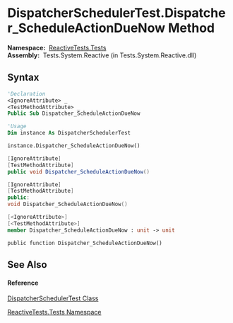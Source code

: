 # DispatcherSchedulerTest.Dispatcher\_ScheduleActionDueNow Method

**Namespace:**  [ReactiveTests.Tests](ReactiveTests.Tests\ReactiveTests.Tests.md)  
**Assembly:**  Tests.System.Reactive (in Tests.System.Reactive.dll)

## Syntax

```vb
'Declaration
<IgnoreAttribute> _
<TestMethodAttribute> _
Public Sub Dispatcher_ScheduleActionDueNow
```

```vb
'Usage
Dim instance As DispatcherSchedulerTest

instance.Dispatcher_ScheduleActionDueNow()
```

```csharp
[IgnoreAttribute]
[TestMethodAttribute]
public void Dispatcher_ScheduleActionDueNow()
```

```c++
[IgnoreAttribute]
[TestMethodAttribute]
public:
void Dispatcher_ScheduleActionDueNow()
```

```fsharp
[<IgnoreAttribute>]
[<TestMethodAttribute>]
member Dispatcher_ScheduleActionDueNow : unit -> unit 
```

```jscript
public function Dispatcher_ScheduleActionDueNow()
```

## See Also

#### Reference

[DispatcherSchedulerTest Class](DispatcherSchedulerTest\DispatcherSchedulerTest.md)

[ReactiveTests.Tests Namespace](ReactiveTests.Tests\ReactiveTests.Tests.md)




